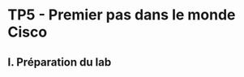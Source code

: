 # TP5 - Premier pas dans le monde Cisco

## I. Préparation du lab


<!--stackedit_data:
eyJoaXN0b3J5IjpbMjEzNTAxMTUwMiw4NzQ0NDc0OF19
-->